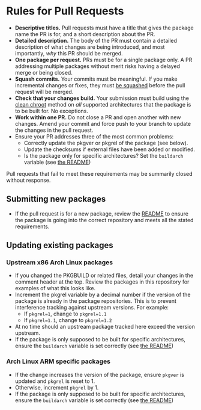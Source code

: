 # Rules for Pull Requests

* **Descriptive titles.** Pull requests must have a title that gives the package name the PR is for, and a short description about the PR.
* **Detailed description.** The body of the PR must contain a detailed description of what changes are being introduced, and most importantly, *why* this PR should be merged.
* **One package per request.** PRs must be for a single package only.  A PR addressing multiple packages without merit risks having a delayed merge or being closed.
* **Squash commits.** Your commits must be meaningful. If you make incremental changes or fixes, they must [be squashed](https://git-scm.com/book/en/v2/Git-Tools-Rewriting-History#Squashing-Commits) before the pull request will be merged.
* **Check that your changes build.** Your submission must build using the [clean chroot](https://wiki.archlinux.org/index.php/DeveloperWiki:Building_in_a_Clean_Chroot) method on *all* supported architectures that the package is to be built for.  No exceptions.
* **Work within one PR.** Do not close a PR and open another with new changes.  Amend your commit and force push to your branch to update the changes in the pull request.
* Ensure your PR addresses three of the most common problems:
  * Correctly update the pkgver or pkgrel of the package (see below).
  * Update the checksums if external files have been added or modified.
  * Is the package only for specific architectures?  Set the `buildarch` variable (see [the README](https://github.com/archlinuxarm/PKGBUILDs/blob/master/README.md))

Pull requests that fail to meet these requirements may be summarily closed without response.

## Submitting new packages
* If the pull request is for a new package, review the [README](https://github.com/archlinuxarm/PKGBUILDs/blob/master/README.md) to ensure the package is going into the correct repository and meets all the stated requirements.

## Updating existing packages
### Upstream x86 Arch Linux packages
* If you changed the PKGBUILD or related files, detail your changes in the comment header at the top.  Review the packages in this repository for examples of what this looks like.
* Increment the pkgrel variable by a decimal number if the version of the package is already in the package repositories.  This is to prevent interference tracking against upstream versions.  For example:
  * If `pkgrel=1`, change to `pkgrel=1.1`
  * If `pkgrel=1.1`, change to `pkgrel=1.2`
* At no time should an upstream package tracked here exceed the version upstream.
* If the package is only supposed to be built for specific architectures, ensure the `buildarch` variable is set correctly (see [the README](https://github.com/archlinuxarm/PKGBUILDs/blob/master/README.md))

### Arch Linux ARM specific packages
* If the change increases the version of the package, ensure `pkgver` is updated and `pkgrel` is reset to 1.
* Otherwise, increment `pkgrel` by 1.
* If the package is only supposed to be built for specific architectures, ensure the `buildarch` variable is set correctly (see [the README](https://github.com/archlinuxarm/PKGBUILDs/blob/master/README.md))
